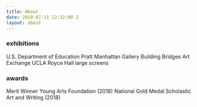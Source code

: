 ```yaml
---
title: About
date: 2018-07-11 22:32:00 Z
layout: about
---
```


### exhibitions

U.S. Department of Education
Pratt Manhattan Gallery
Building Bridges Art Exchange
UCLA Royce Hall large screens

### awards

Merit Winner Young Arts Foundation (2018)
National Gold Medal Scholastic Art and Writing (2018)
